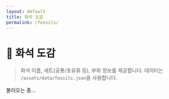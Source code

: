 ```yaml
---
layout: default
title: 화석 도감
permalink: /fossils/
---
```


# 🦴 화석 도감

> 화석 이름, 세트(공룡/포유류 등), 부위 정보를 제공합니다. 데이터는 `/assets/data/fossils.json`을 사용합니다.

<div id="fossils-list" class="table-wrap card">불러오는 중…</div>

<script defer src="/assets/js/fossils.js"></script>
